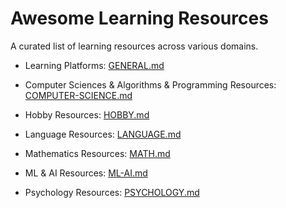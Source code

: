 # Awesome Learning Resources

A curated list of learning resources across various domains.

* Learning Platforms: [GENERAL.md](GENERAL.md)

* Computer Sciences & Algorithms & Programming Resources: [COMPUTER-SCIENCE.md](COMPUTER-SCIENCE.md)

* Hobby Resources: [HOBBY.md](HOBBY.md)

* Language Resources: [LANGUAGE.md](LANGUAGE.md)

* Mathematics Resources: [MATH.md](MATH.md)

* ML & AI Resources: [ML-AI.md](ML-AI.md)

* Psychology Resources: [PSYCHOLOGY.md](PSYCHOLOGY.md)
